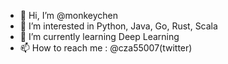 - 👋 Hi, I’m @monkeychen
- 👀 I’m interested in Python, Java, Go, Rust, Scala
- 🌱 I’m currently learning Deep Learning
- 📫 How to reach me : @cza55007(twitter)

<!---
monkeychen/monkeychen is a ✨ special ✨ repository because its `README.md` (this file) appears on your GitHub profile.
You can click the Preview link to take a look at your changes.
--->
